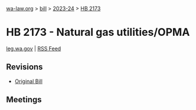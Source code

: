 [wa-law.org](/) > [bill](/bill/) > [2023-24](/bill/2023-24/) > [HB 2173](/bill/2023-24/hb/2173/)

# HB 2173 - Natural gas utilities/OPMA
[leg.wa.gov](https://app.leg.wa.gov/billsummary?BillNumber=2173&Year=2023&Initiative=false) | [RSS Feed](./rss.xml)

## Revisions
* [Original Bill](1/)

## Meetings